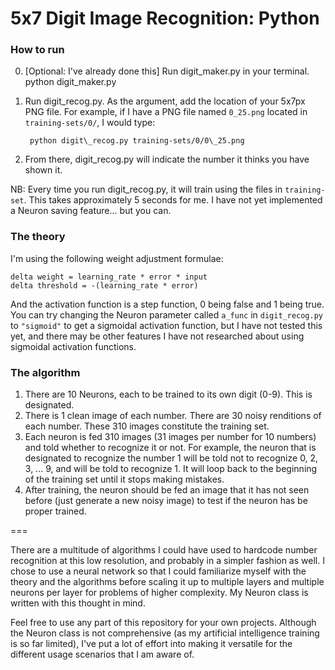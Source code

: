 
# 5x7 Digit Image Recognition: Python

### How to run

0. \[Optional: I've already done this\] Run digit_maker.py in your terminal.
    python digit\_maker.py
1. Run digit_recog.py. As the argument, add the location of your 5x7px PNG file. For example, if I have a PNG file named `0_25.png` located in `training-sets/0/`, I would type:

        python digit\_recog.py training-sets/0/0\_25.png
    
2. From there, digit\_recog.py will indicate the number it thinks you have shown it.

NB: Every time you run digit\_recog.py, it will train using the files in `training-set`. This takes approximately 5 seconds for me. I have not yet implemented a Neuron saving feature... but you can.

### The theory

I'm using the following weight adjustment formulae:

    delta weight = learning_rate * error * input
    delta threshold = -(learning_rate * error)

And the activation function is a step function, 0 being false and 1 being true. You can try changing the Neuron parameter called `a_func` in `digit_recog.py` to `"sigmoid"` to get a sigmoidal activation function, but I have not tested this yet, and there may be other features I have not researched about using sigmoidal activation functions.

### The algorithm

1. There are 10 Neurons, each to be trained to its own digit (0-9). This is designated.
2. There is 1 clean image of each number. There are 30 noisy renditions of each number. These 310 images constitute the training set.
2. Each neuron is fed 310 images (31 images per number for 10 numbers) and told whether to recognize it or not. For example, the neuron that is designated to recognize the number 1 will be told not to recognize 0, 2, 3, ... 9, and will be told to recognize 1. It will loop back to the beginning of the training set until it stops making mistakes.
3. After training, the neuron should be fed an image that it has not seen before (just generate a new noisy image) to test if the neuron has be proper trained.

===

There are a multitude of algorithms I could have used to hardcode number recognition at this low resolution, and probably in a simpler fashion as well. I chose to use a neural network so that I could familiarize myself with the theory and the algorithms before scaling it up to multiple layers and multiple neurons per layer for problems of higher complexity. My Neuron class is written with this thought in mind.

Feel free to use any part of this repository for your own projects. Although the Neuron class is not comprehensive (as my artificial intelligence training is so far limited), I've put a lot of effort into making it versatile for the different usage scenarios that I am aware of.
